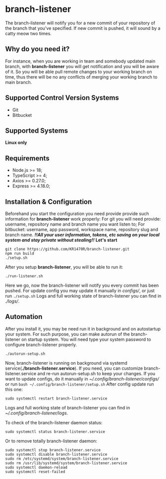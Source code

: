 
# branch-listener
The branch-listener will notify you for a new commit of your repository of the branch that you've specified.
If new commit is pushed, it will sound by a catty meow two times.
## Why do you need it?
For instance, when you are working in team and somebody updated main branch, with **branch-listener** you will get notification and you will be aware of it. So you will be able pull remote changes to your working branch on time, thus there will be no any conflicts of merging your working branch to main branch.
## Supported Control Version Systems
 - Git
 - Bitbucket
## Supported Systems
**Linux only**
## Requirements
 - Node.js >= 18;
 - TypeScript >= 4;
 - Axios >= 0.27.0;
 - Express >= 4.18.0;

## Installation & Configuration
Beforehand you start the configuration you need provide provide such information for **branch-listener** work properly:
For git you will need provide: username, repository name and branch name you want listen to;
For bitbucket: username, app password, workspace name, repository slug and branch name.
***‼️All your user information, tokens, etc saving on your local system and stay private without stealing‼️***
 **Let's start**
 
    git clone https://github.com/KR1470R/branch-listener.git
    npm run build
    ./setup.sh
After you setup **branch-listener**, you will be able to run it:

    ./run-listener.sh

Here we go, now the branch-listener will notify you every commit has been pushed.
For update config you may update it manually in *configs/*, or just run `./setup.sh`
Logs and full working state of branch-listener you can find in *./logs/*.

## Automation
After you install it, you may be need run it in background and on autostartup your system.
For such purpose, you can make autorun of the branch-listener on startup system.
You will need type your system password to configure branch-listener properly.

    ./autorun-setup.sh
Now, branch-listener is running on background via systemd service(**./branch-listener.service**).
If you need, you can customize branch-listener.service and re-run autorun-setup.sh to keep your changes.
If you want to update configs, do it manually in *~/.config/branch-listener/configs/* or run `bash ~/.config/branch-listener/setup.sh`
After config update run this one:

    sudo systemctl restart branch-listener.service

Logs and full working state of branch-listener you can find in *~/.config/branch-listener/logs*.

To check of the branch-listener daemon status:

    sudo systemctl status branch-listener.service

Or to remove totally branch-listener daemon:

    sudo systemctl stop branch-listener.service
    sudo systemctl disable branch-listener.service
    sudo rm /etc/systemd/system/branch-listener.service
    sudo rm /usr/lib/systemd/system/branch-listener.service
    sudo systemctl daemon-reload
    sudo systemctl reset-failed

